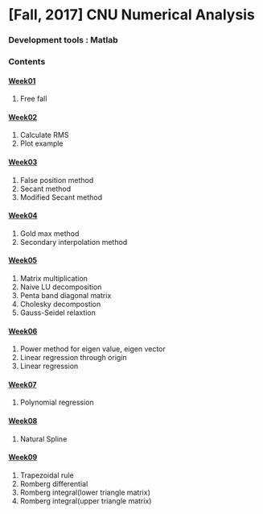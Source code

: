 # [Fall, 2017] CNU Numerical Analysis

### Development tools : Matlab

### Contents

#### [Week01](https://github.com/Yoon-jae/Fall_2017_NumericalAnalysis/tree/master/Week01)
1. Free fall

#### [Week02](https://github.com/Yoon-jae/Fall_2017_NumericalAnalysis/tree/master/Week02)
1. Calculate RMS
2. Plot example

#### [Week03](https://github.com/Yoon-jae/Fall_2017_NumericalAnalysis/tree/master/Week03)
1. False position method
2. Secant method
3. Modified Secant method

#### [Week04](https://github.com/Yoon-jae/Fall_2017_NumericalAnalysis/tree/master/Week04)
1. Gold max method
2. Secondary interpolation method

#### [Week05](https://github.com/Yoon-jae/Fall_2017_NumericalAnalysis/tree/master/Week05)
1. Matrix multiplication
2. Naive LU decomposition
3. Penta band diagonal matrix
4. Cholesky decompostion
5. Gauss-Seidel relaxtion

#### [Week06](https://github.com/Yoon-jae/Fall_2017_NumericalAnalysis/tree/master/Week06)
1. Power method for eigen value, eigen vector
2. Linear regression through origin
3. Linear regression

#### [Week07](https://github.com/Yoon-jae/Fall_2017_NumericalAnalysis/tree/master/Week07)
1. Polynomial regression

#### [Week08](https://github.com/Yoon-jae/Fall_2017_NumericalAnalysis/tree/master/Week08)
1. Natural Spline

#### [Week09](https://github.com/Yoon-jae/Fall_2017_NumericalAnalysis/tree/master/Week09)
1. Trapezoidal rule
2. Romberg differential
3. Romberg integral(lower triangle matrix)
4. Romberg integral(upper triangle matrix)

